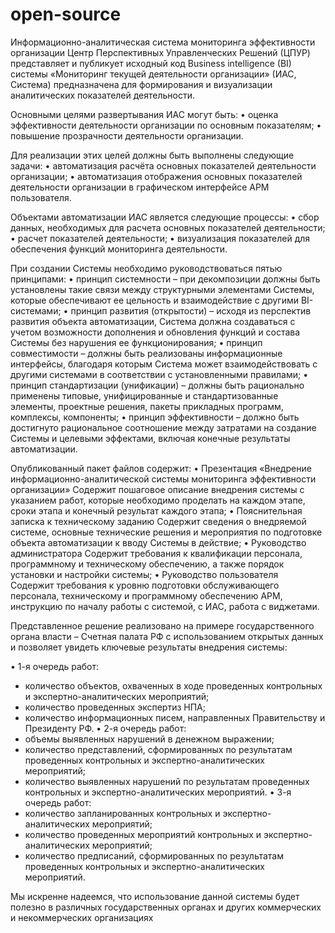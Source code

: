 # open-source
Информационно-аналитическая система мониторинга эффективности организации
Центр Перспективных Управленческих Решений (ЦПУР) представляет и публикует исходный код Business intelligence (BI) системы «Мониторинг текущей деятельности организации» (ИАС, Система) предназначена для формирования и визуализации аналитических показателей деятельности.

Основными целями развертывания ИАС могут быть:
•	оценка эффективности деятельности организации по основным показателям;
•	повышение прозрачности деятельности организации.

Для реализации этих целей должны быть выполнены следующие задачи:
•	автоматизация расчёта основных показателей деятельности организации;
•	автоматизация отображения основных показателей деятельности организации в графическом интерфейсе АРМ пользователя.

Объектами автоматизации ИАС является следующие процессы:
•	сбор данных, необходимых для расчета основных показателей деятельности;
•	расчет показателей деятельности;
•	визуализация показателей для обеспечения функций мониторинга деятельности.

При создании Системы необходимо руководствоваться пятью принципами:
•	принцип системности – при декомпозиции должны быть установлены такие связи между структурными элементами Системы, которые обеспечивают ее цельность и взаимодействие с другими BI-системами;
•	принцип развития (открытости) – исходя из перспектив развития объекта автоматизации, Система должна создаваться с учетом возможности дополнения и обновления функций и состава Системы без нарушения ее функционирования;
•	принцип совместимости – должны быть реализованы информационные интерфейсы, благодаря которым Система может взаимодействовать с другими системами в соответствии с установленными правилами;
•	принцип стандартизации (унификации) – должны быть рационально применены типовые, унифицированные и стандартизованные элементы, проектные решения, пакеты прикладных программ, комплексы, компоненты;
•	принцип эффективности – должно быть достигнуто рациональное соотношение между затратами на создание Системы и целевыми эффектами, включая конечные результаты автоматизации.

Опубликованный пакет файлов содержит:
•	Презентация «Внедрение информационно-аналитической системы мониторинга эффективности организации»
Содержит пошаговое описание внедрения системы с указанием работ, которые необходимо проделать на каждом этапе, сроки этапа и конечный результат каждого этапа;
•	Пояснительная записка к техническому заданию 
Содержит сведения о внедряемой системе, основные технические решения и мероприятия по подготовке объекта автоматизации к вводу Системы в действие;
•	Руководство администратора 
Содержит требования к квалификации персонала, программному и техническому обеспечению, а также порядок установки и настройки системы;
•	Руководство пользователя  
Содержит требования к уровню подготовки обслуживающего персонала, техническому и программному обеспечению АРМ, инструкцию по началу работы с системой, с ИАС, работа с виджетами.

Представленное решение реализовано на примере государственного органа власти – Счетная палата РФ с использованием открытых данных и позволяет увидеть ключевые результаты внедрения системы: 

•	1-я очередь работ:
   -	количество объектов, охваченных в ходе проведенных контрольных и экспертно-аналитических мероприятий;
   -	количество проведенных экспертиз НПА;
   -	количество информационных писем, направленных Правительству и Президенту РФ.
•	2-я очередь работ:
   -	объемы выявленных нарушений в денежном выражении;
   -	количество представлений, сформированных по результатам проведенных контрольных и экспертно-аналитических мероприятий;
   -	количество выявленных нарушений по результатам проведенных контрольных и экспертно-аналитических мероприятий.
•	3-я очередь работ:
   -	количество запланированных контрольных и экспертно-аналитических мероприятий;
   -	количество проведенных мероприятий контрольных и экспертно-аналитических мероприятий;
   -	количество предписаний, сформированных по результатам проведенных контрольных и экспертно-аналитических мероприятий. 

Мы искренне надеемся, что использование данной системы будет полезно в различных государственных органах и других коммерческих и некоммерческих организациях
